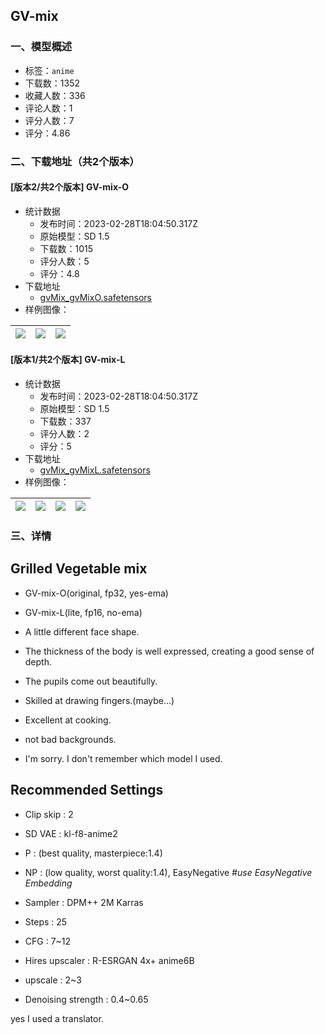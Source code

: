 ## GV-mix
### 一、模型概述

- 标签：`anime`
- 下载数：1352
- 收藏人数：336
- 评论人数：1
- 评分人数：7
- 评分：4.86

### 二、下载地址（共2个版本）

#### [版本2/共2个版本] GV-mix-O

- 统计数据
  - 发布时间：2023-02-28T18:04:50.317Z
  - 原始模型：SD 1.5
  - 下载数：1015
  - 评分人数：5
  - 评分：4.8
- 下载地址
  - [gvMix_gvMixO.safetensors](https://civitai.com/api/download/models/16788)
- 样例图像：

| <img src="https://image.civitai.com/xG1nkqKTMzGDvpLrqFT7WA/fd9e47d2-cbbd-4c9a-8ee8-4da68bf5dd00/width=450/169556.jpeg" /> | <img src="https://image.civitai.com/xG1nkqKTMzGDvpLrqFT7WA/e290aa33-1502-49ac-16ec-a8373d722400/width=450/169555.jpeg" /> | <img src="https://image.civitai.com/xG1nkqKTMzGDvpLrqFT7WA/0ee5a80f-a889-45bd-66bb-9608ba28e000/width=450/169554.jpeg" /> |
| ---- | ---- | ---- |

#### [版本1/共2个版本] GV-mix-L

- 统计数据
  - 发布时间：2023-02-28T18:04:50.317Z
  - 原始模型：SD 1.5
  - 下载数：337
  - 评分人数：2
  - 评分：5
- 下载地址
  - [gvMix_gvMixL.safetensors](https://civitai.com/api/download/models/16720)
- 样例图像：

| <img src="https://image.civitai.com/xG1nkqKTMzGDvpLrqFT7WA/32958284-0d5b-4c4b-08c0-0966739be900/width=450/168726.jpeg" /> | <img src="https://image.civitai.com/xG1nkqKTMzGDvpLrqFT7WA/9678797c-362c-44cc-a420-015194a43e00/width=450/168735.jpeg" /> | <img src="https://image.civitai.com/xG1nkqKTMzGDvpLrqFT7WA/cfe19878-109c-4159-227a-770766cffb00/width=450/168734.jpeg" /> | <img src="https://image.civitai.com/xG1nkqKTMzGDvpLrqFT7WA/49d52326-411b-45fc-0809-7229a733e900/width=450/168733.jpeg" /> |
| ---- | ---- | ---- | ---- |


### 三、详情
<h2>Grilled Vegetable mix</h2><ul><li><p>GV-mix-O(original, fp32, yes-ema)</p></li><li><p>GV-mix-L(lite, fp16, no-ema)</p></li><li><p>A little different face shape.</p></li><li><p>The thickness of the body is well expressed, creating a good sense of depth.</p></li><li><p>The pupils come out beautifully.</p></li><li><p>Skilled at drawing fingers.(maybe...)</p></li><li><p>Excellent at cooking.</p></li><li><p>not bad backgrounds.</p></li><li><p>I'm sorry. I don't remember which model I used.</p></li></ul><p></p><h2>Recommended Settings</h2><ul><li><p>Clip skip : 2</p></li><li><p>SD VAE : kl-f8-anime2</p></li><li><p>P : (best quality, masterpiece:1.4)</p></li><li><p>NP : (low quality, worst quality:1.4), EasyNegative <em>#use EasyNegative Embedding</em></p></li><li><p>Sampler : DPM++ 2M Karras</p></li><li><p>Steps : 25</p></li><li><p>CFG : 7~12</p></li><li><p>Hires upscaler : R-ESRGAN 4x+ anime6B</p></li><li><p>upscale : 2~3</p></li><li><p>Denoising strength : 0.4~0.65</p></li></ul><p></p><p>yes I used a translator.</p>